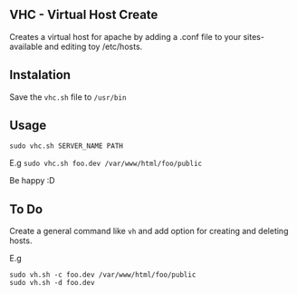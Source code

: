 ## VHC - Virtual Host Create
Creates a virtual host for apache by adding a .conf file to your sites-available and editing toy /etc/hosts.

## Instalation
Save the ``` vhc.sh ``` file to ``` /usr/bin ```

## Usage
``` sudo vhc.sh SERVER_NAME PATH ```

E.g
``` sudo vhc.sh foo.dev /var/www/html/foo/public ```

Be happy :D

## To Do
Create a general command like ``` vh ``` and add option for creating and deleting hosts.

E.g
```
sudo vh.sh -c foo.dev /var/www/html/foo/public
sudo vh.sh -d foo.dev
```
